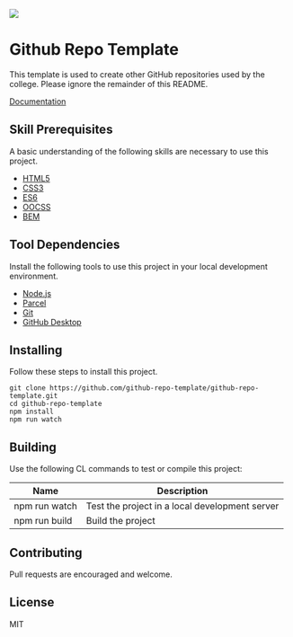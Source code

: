 ![](https://img.shields.io/static/v1?label=category&message=template&color=red)

# Github Repo Template

This template is used to create other GitHub repositories used by the college. Please ignore the remainder of this README.

[Documentation](doc/toc.md)

## Skill Prerequisites

A basic understanding of the following skills are necessary to use this project.

* [HTML5](https://developer.mozilla.org/en-US/docs/Web/HTML)
* [CSS3](https://developer.mozilla.org/en-US/docs/Web/CSS)
* [ES6](https://developer.mozilla.org/en-US/docs/Web/JavaScript)
* [OOCSS](https://www.keycdn.com/blog/oocss)
* [BEM](https://en.bem.info/)

## Tool Dependencies

Install the following tools to use this project in your local development environment.

* [Node.js](https://nodejs.org/)
* [Parcel](https://parceljs.org/)
* [Git](https://git-scm.com/)
* [GitHub Desktop](https://desktop.github.com/)

## Installing

Follow these steps to install this project.

	git clone https://github.com/github-repo-template/github-repo-template.git
	cd github-repo-template
	npm install
	npm run watch

## Building

Use the following CL commands to test or compile this project:

| Name          | Description                                          |
| ------------- | ---------------------------------------------------- |
| npm run watch | Test the project in a local development server       |
| npm run build | Build the project                                    |

## Contributing

Pull requests are encouraged and welcome.

## License

MIT
